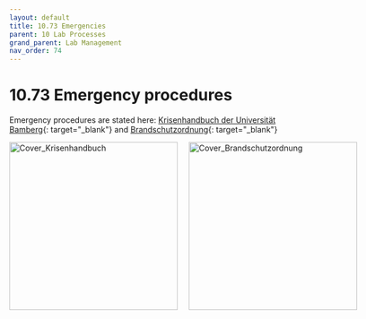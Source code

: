 ```yaml
---
layout: default
title: 10.73 Emergencies
parent: 10 Lab Processes
grand_parent: Lab Management
nav_order: 74
---
```


# 10.73 Emergency procedures

Emergency procedures are stated here: [Krisenhandbuch der Universität Bamberg](https://www.uni-bamberg.de/sicherheit/krisenhandbuch/){: target="_blank"} and [Brandschutzordnung](https://www.uni-bamberg.de/fileadmin/www.abt-studium/Rechtsvorschriften/3Liegenschaften/Brandschutzordnung/Brandschutzordnung.pdf){: target="_blank"}

<div style="display: flex; gap: 20px;">
  <img src="{{ site.baseurl }}/assets/images/Cover_Krisenhandbuch.jpg" alt="Cover_Krisenhandbuch" width="300">
  <img src="{{ site.baseurl }}/assets/images/Cover_Brandschutzordnung.jpg" alt="Cover_Brandschutzordnung" width="300">
</div>
